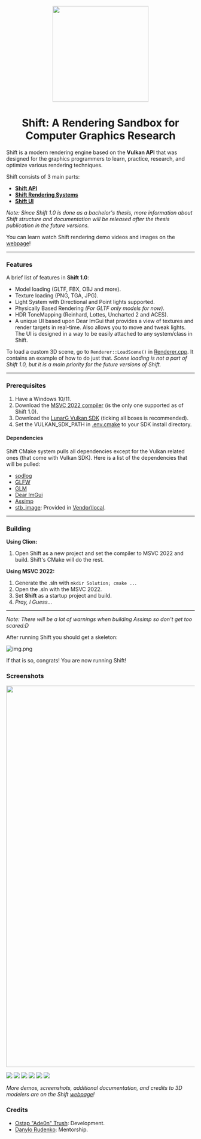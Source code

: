 <p align="center"><img src="Assets/Textures/ShiftIcon.svg" align="center" width=256></p>

<h1 align="center">Shift: A Rendering Sandbox for Computer Graphics Research</h1>

Shift is a modern rendering engine based on the **Vulkan API**
that was designed for the graphics programmers to learn, practice, research, and optimize various rendering techniques.

Shift consists of 3 main parts:
- **[Shift API](https://github.com/Adeon18/Shift/tree/main/Source/Graphics/Abstraction)**
- **[Shift Rendering Systems](https://github.com/Adeon18/Shift/tree/main/Source/Graphics/Systems)**
- **[Shift UI](https://github.com/Adeon18/Shift/tree/main/Source/Graphics/UI)**

*Note: Since Shift 1.0 is done as a bachelor's thesis, more information about Shift structure and documentation will be released after the thesis publication in the future versions.* 

You can learn watch Shift rendering demo videos and images on the [webpage](https://shift.notionlinker.com/)!

---

### Features

A brief list of features in **Shift 1.0**:
- Model loading (GLTF, FBX, OBJ and more).
- Texture loading (PNG, TGA, JPG).
- Light System with Directional and Point lights supported.
- Physically Based Rendering *(For GLTF only models for now)*.
- HDR ToneMapping (Reinhard, Lottes, Uncharted 2 and ACES).
- A unique UI based upon Dear ImGui that provides a view of textures and render targets in real-time.
Also allows you to move and tweak lights. The UI is designed in a way to be easily attached to any system/class in Shift.

To load a custom 3D scene, go to `Renderer::LoadScene()` in [Renderer.cpp](https://github.com/Adeon18/Shift/blob/main/Source/Graphics/Renderer.cpp). It contains an example of how to do just that. *Scene loading is not a part of Shift 1.0, but it is a main priority for the future versions of Shift.*

---

### Prerequisites

1. Have a Windows 10/11.
2. Download the [MSVC 2022 compiler](https://visualstudio.microsoft.com/vs/features/cplusplus/) (is the only one supported as of Shift 1.0).
2. Download the [LunarG Vulkan SDK](https://www.lunarg.com/vulkan-sdk/) (ticking all boxes is recommended).
3. Set the VULKAN_SDK_PATH in [.env.cmake](https://github.com/Adeon18/Shift/blob/main/.env.cmake) to your SDK install directory.

#### Dependencies
Shift CMake system pulls all dependencies except for the Vulkan related ones (that come with Vulkan SDK). Here is a list of the dependencies that will be pulled:
- [spdlog](hhttps://github.com/gabime/spdlog.git)
- [GLFW](https://github.com/glfw/glfw.git)
- [GLM](https://github.com/g-truc/glm.git)
- [Dear ImGui](https://github.com/ocornut/imgui.git)
- [Assimp](https://github.com/assimp/assimp.git)
- [stb_image](https://github.com/nothings/stb.git): Provided in [Vendor\local](https://github.com/Adeon18/Shift/tree/main/Vendor/local).
---

### Building
**Using Clion:**
1. Open Shift as a new project and set the compiler to MSVC 2022 and build. Shift's CMake will do the rest.

**Using MSVC 2022:**
1. Generate the .sln with `mkdir Solution; cmake ..`.
2. Open the .sln with the MSVC 2022.
3. Set **Shift** as a startup project and build.
4. _Pray, I Guess..._
---

*Note: There will be a lot of warnings when building Assimp so don't get too scared:D*

After running Shift you should get a skeleton:

![img.png](./Assets/Renderings/Skull.png)

If that is so, congrats! You are now running Shift!

### Screenshots

<p align="center">
  <img width="1920" height="1018" src="./Assets/Renderings/SponzaaaaaaaImage1.png">
</p>

![](./Assets/Renderings/SponzaaaaaaaImage1.png)
![](./Assets/Renderings/CameraRendering.png)
![](./Assets/Renderings/SkeletonCropped1.png)
![](./Assets/Renderings/Deagle2.png)
![](./Assets/Renderings/TacticalHelmetImage2.png)
![](./Assets/Renderings/SkullTrophy1Conf.png)

*More demos, screenshots, additional documentation, and credits to 3D modelers are on the Shift [webpage](https://shift.notionlinker.com/)!*

### Credits
- [Ostap "Ade0n" Trush](https://github.com/Adeon18): Development.
- [Danylo Rudenko](https://github.com/danylorudenko): Mentorship.
